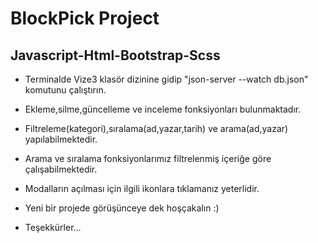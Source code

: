 # BlockPick Project

## Javascript-Html-Bootstrap-Scss

- Terminalde Vize3 klasör dizinine gidip "json-server --watch db.json" komutunu çalıştırın.

- Ekleme,silme,güncelleme ve inceleme fonksiyonları bulunmaktadır.

- Filtreleme(kategori),sıralama(ad,yazar,tarih) ve arama(ad,yazar) yapılabilmektedir.

- Arama ve sıralama fonksiyonlarımız filtrelenmiş içeriğe göre çalışabilmektedir.

- Modalların açılması için ilgili ikonlara tıklamanız yeterlidir.

- Yeni bir projede görüşünceye dek hoşçakalın :)

- Teşekkürler...
